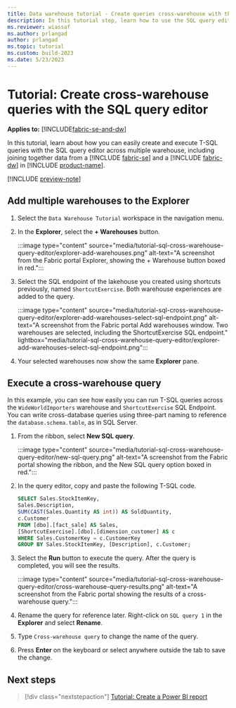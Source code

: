 ```yaml
---
title: Data warehouse tutorial - Create queries cross-warehouse with the SQL query editor
description: In this tutorial step, learn how to use the SQL query editor to write cross-warehouse queries.
ms.reviewer: wiassaf
ms.author: prlangad
author: prlangad
ms.topic: tutorial
ms.custom: build-2023
ms.date: 5/23/2023
---
```


# Tutorial: Create cross-warehouse queries with the SQL query editor

**Applies to:** [!INCLUDE[fabric-se-and-dw](includes/applies-to-version/fabric-se-and-dw.md)]

In this tutorial, learn about how you can easily create and execute T-SQL queries with the SQL query editor across multiple warehouse, including joining together data from a [!INCLUDE [fabric-se](includes/fabric-se.md)] and a [!INCLUDE [fabric-dw](includes/fabric-dw.md)] in [!INCLUDE [product-name](../includes/product-name.md)].

[!INCLUDE [preview-note](../includes/preview-note.md)]

## Add multiple warehouses to the Explorer

1. Select the `Data Warehouse Tutorial` workspace in the navigation menu.
1. In the **Explorer**, select the **+ Warehouses** button.

    :::image type="content" source="media/tutorial-sql-cross-warehouse-query-editor/explorer-add-warehouses.png" alt-text="A screenshot from the Fabric portal Explorer, showing the + Warehouse button boxed in red.":::

1. Select the SQL endpoint of the lakehouse you created using shortcuts previously, named `ShortcutExercise`. Both warehouse experiences are added to the query.

    :::image type="content" source="media/tutorial-sql-cross-warehouse-query-editor/explorer-add-warehouses-select-sql-endpoint.png" alt-text="A screenshot from the Fabric portal Add warehouses window. Two warehouses are selected, including the ShortcutExercise SQL endpoint." lightbox="media/tutorial-sql-cross-warehouse-query-editor/explorer-add-warehouses-select-sql-endpoint.png":::

1. Your selected warehouses now show the same **Explorer** pane.

## Execute a cross-warehouse query

In this example, you can see how easily you can run T-SQL queries across the `WideWorldImporters` warehouse and `ShortcutExercise` SQL Endpoint. You can write cross-database queries using three-part naming to reference the `database.schema.table`, as in SQL Server.

1. From the ribbon, select **New SQL query**.

    :::image type="content" source="media/tutorial-sql-cross-warehouse-query-editor/new-sql-query.png" alt-text="A screenshot from the Fabric portal showing the ribbon, and the New SQL query option boxed in red.":::

1. In the query editor, copy and paste the following T-SQL code.

    ```sql
    SELECT Sales.StockItemKey, 
    Sales.Description, 
    SUM(CAST(Sales.Quantity AS int)) AS SoldQuantity, 
    c.Customer
    FROM [dbo].[fact_sale] AS Sales,
    [ShortcutExercise].[dbo].[dimension_customer] AS c
    WHERE Sales.CustomerKey = c.CustomerKey
    GROUP BY Sales.StockItemKey, [Description], c.Customer;
    ```

1. Select the **Run** button to execute the query. After the query is completed, you will see the results.

    :::image type="content" source="media/tutorial-sql-cross-warehouse-query-editor/cross-warehouse-query-results.png" alt-text="A screenshot from the Fabric portal showing the results of a cross-warehouse query.":::

1. Rename the query for reference later. Right-click on `SQL query 1` in the **Explorer** and select **Rename**.
1. Type `Cross-warehouse query` to change the name of the query.
1. Press **Enter** on the keyboard or select anywhere outside the tab to save the change.

## Next steps

> [!div class="nextstepaction"]
> [Tutorial: Create a Power BI report](tutorial-power-bi-report.md)
